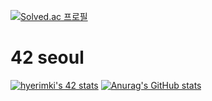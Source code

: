 [![Solved.ac
프로필](http://mazassumnida.wtf/api/mini/generate_badge?boj=batlove108)](https://solved.ac/batlove108)
<br>
# 42 seoul
[![hyerimki's 42 stats](https://badge42.vercel.app/api/v2/claw9co9a00060fmly486niif/stats?cursusId=21&coalitionId=88)](https://github.com/JaeSeoKim/badge42)
[![Anurag's GitHub stats](https://github-readme-stats.vercel.app/api?username=hyerim108)](https://github.com/hyerim108/github-readme-stats)
